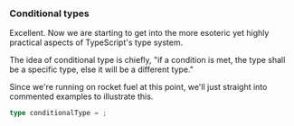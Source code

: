 ### Conditional types
Excellent. Now we are starting to get into the more esoteric yet highly practical aspects of TypeScript's type system. 

The idea of conditional type is chiefly, "if a condition is met, the type shall be a specific type, else it will be a different type."

Since we're running on rocket fuel at this point, we'll just straight into commented examples to illustrate this.

```TypeScript
type conditionalType = ;
```